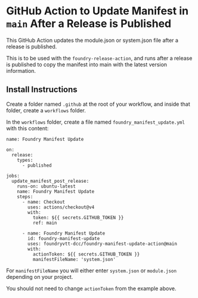 # GitHub Action to Update Manifest in `main` After a Release is Published

This GitHub Action updates the module.json or system.json file after a release is published.

This is to be used with the `foundry-release-action`, and runs after a release is published to copy the manifest into main with the latest version information.

## Install Instructions

Create a folder named `.github` at the root of your workflow, and inside that folder, create a `workflows` folder.

In the `workflows` folder, create a file named `foundry_manifest_update.yml` with this content:

```
name: Foundry Manifest Update

on:
  release:
    types:
      - published

jobs:
  update_manifest_post_release:
    runs-on: ubuntu-latest
    name: Foundry Manifest Update
    steps:
      - name: Checkout
        uses: actions/checkout@v4
        with:
          token: ${{ secrets.GITHUB_TOKEN }}
          ref: main

      - name: Foundry Manifest Update
        id: foundry-manifest-update
        uses: foundryvtt-dcc/foundry-manifest-update-action@main
        with:
          actionToken: ${{ secrets.GITHUB_TOKEN }}
          manifestFileName: 'system.json'
```

For `manifestFileName` you will either enter `system.json` or `module.json` depending on your project.

You should not need to change `actionToken` from the example above.
